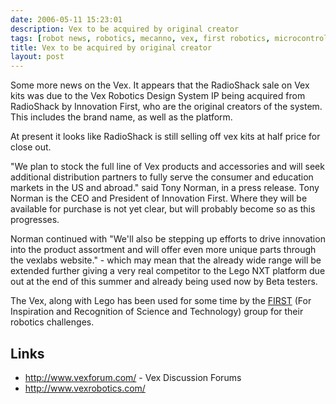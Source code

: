 ```yaml
---
date: 2006-05-11 15:23:01
description: Vex to be acquired by original creator
tags: [robot news, robotics, mecanno, vex, first robotics, microcontroller]
title: Vex to be acquired by original creator
layout: post
---
```

Some more news on the Vex. It appears that the RadioShack sale on Vex kits was due to the Vex Robotics Design System IP being acquired from RadioShack by Innovation First, who are the original creators of the system. This includes the brand name, as well as the platform.

At present it looks like RadioShack is still selling off vex kits at half price for close out.

"We plan to stock the full line of Vex products and accessories and will seek additional distribution partners to fully serve the consumer and education markets in the US and abroad." said Tony Norman, in a press release. Tony Norman is the CEO and President of Innovation First. Where they will be available for purchase is not yet clear, but will probably become so as this progresses.

Norman continued with "We'll also be stepping up efforts to drive innovation into the product assortment and will offer even more unique parts through the vexlabs website." - which may mean that the already wide range will be extended further giving a very real competitor to the Lego NXT platform due out at the end of this summer and already being used now by Beta testers.

The Vex, along with Lego has been used for some time by the [FIRST](/wiki/first "For Inspiration and Recognition of Science and Technology") (For Inspiration and Recognition of Science and Technology) group for their robotics challenges.

## Links

* <http://www.vexforum.com/> - Vex Discussion Forums
* <http://www.vexrobotics.com/>
